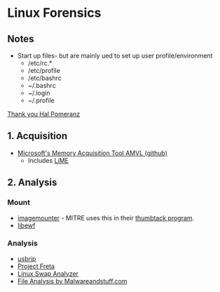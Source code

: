 # Linux Forensics



## Notes

- Start up files- but are mainly ued to set up user profile/environment
  - /etc/rc.*
  - /etc/profile
  - /etc/bashrc
  - ~/.bashrc
  - ~/.login
  - ~/.profile

[Thank you Hal Pomeranz](https://drive.google.com/drive/folders/1mb5Qf8PEuf03RJNR0Bs1KSQfiL8zanBR)

  
 ## 1. Acquisition
 
 - [Microsoft's Memory Acquisition Tool AMVL (github)](https://github.com/microsoft/avml)
    - Includes [LiME](https://code.google.com/p/lime-forensics)
 
 ## 2. Analysis

### Mount

- [imagemounter](https://github.com/ralphje/imagemounter) - MITRE uses this in their [thumbtack program](https://github.com/mitre/thumbtack).
- [libewf](https://github.com/libyal/libewf)

### Analysis
- [usbrip](https://www.youtube.com/watch?v=DP4ScSp_2yE)
- [Project Freta](https://docs.microsoft.com/en-us/security/research/project-freta/)
- [Linux Swap Analyzer](https://github.com/sevagas/swap_digger)
- [File Analysis by Malwareandstuff.com](https://malwareandstuff.com/linux-windows-internals-process-structures/?utm_source=rss&utm_medium=rss&utm_campaign=linux-windows-internals-process-structures)
